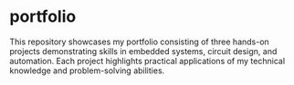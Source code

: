 # portfolio
This repository showcases my portfolio consisting of three hands-on projects demonstrating skills in embedded systems, circuit design, and automation. Each project highlights practical applications of my technical knowledge and problem-solving abilities.
